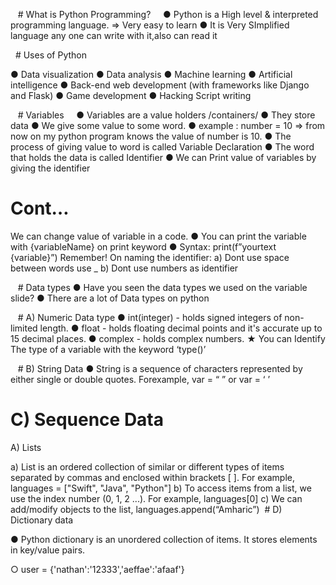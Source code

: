    # What is Python Programming?
    
● Python is a High level & interpreted programming language. => Very easy to learn
● It is Very SImplified language any one can write with it,also can read it

   # Uses of Python

● Data visualization
● Data analysis
● Machine learning
● Artificial intelligence
● Back-end web development (with frameworks like Django and Flask)
● Game development
● Hacking Script writing

   # Variables
   
● Variables are a value holders /containers/
● They store data
● We give some value to some word.
● example : number = 10 => from now on my python program knows the value of number is 10.
● The process of giving value to word is called Variable Declaration
● The word that holds the data is called Identifier
● We can Print value of variables by giving the identifier
# Cont…

We can change value of variable in a code.
● You can print the variable with {variableName} on print keyword
● Syntax: print(f”yourtext {variable}”) Remember!
On naming the identifier:
a) Dont use space between words use _
b) Dont use numbers as identifier

   # Data types
● Have you seen the data types we used on the variable slide?
● There are a lot of Data types on python

   # A) Numeric Data type
● int(integer) - holds signed integers of non-limited length.
● float - holds floating decimal points and it's accurate up to 15 decimal places.
● complex - holds complex numbers.
★ You can Identify The type of a variable with the keyword ‘type()’

   # B) String Data
● String is a sequence of characters represented by either single or double quotes. 
Forexample, var = “ ” or var = ‘ ’
 # C) Sequence Data
A) Lists

a) List is an ordered collection of similar or different types of items separated by
commas and enclosed within brackets [ ]. For example, languages =
["Swift", "Java", "Python"]
b) To access items from a list, we use the index number (0, 1, 2 ...). For example, languages[0]
c) We can add/modify objects to the list, languages.append(“Amharic”)
  # D) Dictionary data

● Python dictionary is an unordered collection of items. It stores elements in key/value pairs.

○ user = {'nathan':'12333','aeffae':'afaaf'}